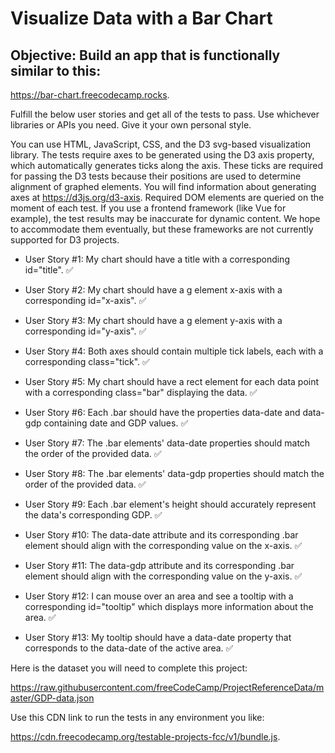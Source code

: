 # Visualize Data with a Bar Chart

## Objective: Build an app that is functionally similar to this:

https://bar-chart.freecodecamp.rocks.

Fulfill the below user stories and get all of the tests to pass. Use whichever libraries or APIs you need. Give it your own personal style.

You can use HTML, JavaScript, CSS, and the D3 svg-based visualization library. The tests require axes to be generated using the D3 axis property, which automatically generates ticks along the axis. These ticks are required for passing the D3 tests because their positions are used to determine alignment of graphed elements. You will find information about generating axes at https://d3js.org/d3-axis. Required DOM elements are queried on the moment of each test. If you use a frontend framework (like Vue for example), the test results may be inaccurate for dynamic content. We hope to accommodate them eventually, but these frameworks are not currently supported for D3 projects.

- User Story #1: My chart should have a title with a corresponding id="title". ✅

- User Story #2: My chart should have a g element x-axis with a corresponding id="x-axis". ✅

- User Story #3: My chart should have a g element y-axis with a corresponding id="y-axis". ✅

- User Story #4: Both axes should contain multiple tick labels, each with a corresponding class="tick". ✅

- User Story #5: My chart should have a rect element for each data point with a corresponding class="bar" displaying the data. ✅

- User Story #6: Each .bar should have the properties data-date and data-gdp containing date and GDP values. ✅

- User Story #7: The .bar elements' data-date properties should match the order of the provided data. ✅

- User Story #8: The .bar elements' data-gdp properties should match the order of the provided data. ✅

- User Story #9: Each .bar element's height should accurately represent the data's corresponding GDP. ✅

- User Story #10: The data-date attribute and its corresponding .bar element should align with the corresponding value on the x-axis. ✅

- User Story #11: The data-gdp attribute and its corresponding .bar element should align with the corresponding value on the y-axis. ✅

- User Story #12: I can mouse over an area and see a tooltip with a corresponding id="tooltip" which displays more information about the area. ✅

- User Story #13: My tooltip should have a data-date property that corresponds to the data-date of the active area. ✅

Here is the dataset you will need to complete this project:

https://raw.githubusercontent.com/freeCodeCamp/ProjectReferenceData/master/GDP-data.json

Use this CDN link to run the tests in any environment you like:

https://cdn.freecodecamp.org/testable-projects-fcc/v1/bundle.js.
